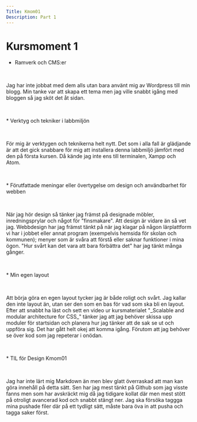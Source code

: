 ```yaml
---
Title: Kmom01
Description: Part 1
---
```


Kursmoment 1
===================

* Ramverk och CMS:er
<p>&nbsp;</p>
Jag har inte jobbat med dem alls utan bara använt mig av Wordpress till min blogg. Min tanke var att
skapa ett tema men jag ville snabbt igång med bloggen så jag sköt det åt sidan.
<p>&nbsp;</p>
* Verktyg och tekniker i labbmiljön
<p>&nbsp;</p>
För mig är verktygen och teknikerna helt nytt. Det som i alla fall är glädjande är att
det gick snabbare för mig att installera denna labbmiljö jämfört med den på första kursen.
Då kände jag inte ens till terminalen, Xampp och Atom.
<p>&nbsp;</p>
* Förutfattade meningar eller övertygelse om design och användbarhet för webben
<p>&nbsp;</p>
När jag hör design så tänker jag främst på designade möbler, inredningsprylar och något för "finsmakare".
Att design är vidare än så vet jag. Webbdesign har jag främst tänkt på när jag klagar på någon lärplattform
vi har i jobbet eller annat program (exempelvis hemsida för skolan och kommunen); menyer som är svåra att förstå
eller saknar funktioner i mina ögon. "Hur svårt kan det vara att bara förbättra det" har jag tänkt många gånger.
<p>&nbsp;</p>
* Min egen layout
<p>&nbsp;</p>
Att börja göra en egen layout tycker jag är både roligt och svårt. Jag kallar den inte layout än, utan ser den som en bas
för vad som ska bli en layout. Efter att snabbt ha läst och sett en video ur kursmaterialet "_Scalable and modular
architecture for CSS_" tänker jag att jag behöver skissa upp moduler för startsidan och planera hur jag tänker att de sak se
ut och uppföra sig. Det har gått helt okej att komma igång. Förutom att jag behöver se över kod som jag repeterar i onödan.
<p>&nbsp;</p>
* TIL för Design Kmom01
<p>&nbsp;</p>
Jag har inte lärt mig Markdown än men blev glatt överraskad att man kan göra innehåll på detta sätt. Sen har jag mest tänkt på Github som
jag visste fanns men som har avskräckt mig då jag tidigare kollat där men mest stött på otroligt avancerad kod och snabbt stängt ner.
Jag ska försöka taggga mina pushade filer där på ett tydligt sätt, måste bara öva in att pusha och tagga saker först.
